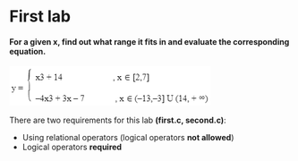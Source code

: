 # First lab
#### For a given x, find out what range it fits in and evaluate the corresponding equation.

![Conditions and Equations](../img/first_equations.png)

There are two requirements for this lab **(first.c, second.c)**:
- Using relational operators (logical operators **not allowed**)
- Logical operators **required**

